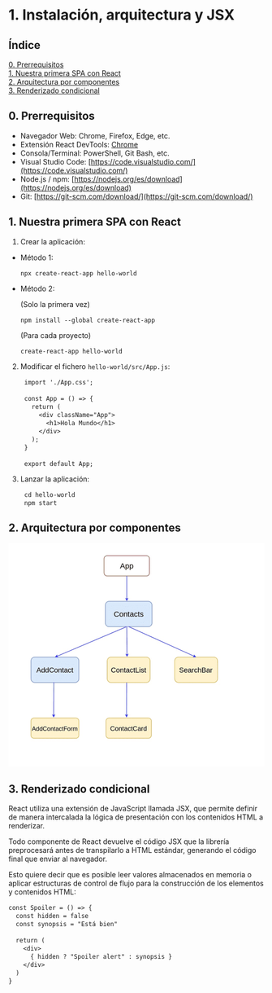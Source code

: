 # 1. Instalación, arquitectura y JSX

## Índice

[0. Prerrequisitos](#0-prerrequisitos)  
[1. Nuestra primera SPA con React](#1-nuestra-primera-spa-con-react)  
[2. Arquitectura por componentes](#2-arquitectura-por-componentes)  
[3. Renderizado condicional](#3-renderizado-condicional)

## 0. Prerrequisitos

- Navegador Web: Chrome, Firefox, Edge, etc.
- Extensión React DevTools: [Chrome](https://chrome.google.com/webstore/detail/react-developer-tools/fmkadmapgofadopljbjfkapdkoienihi)
- Consola/Terminal: PowerShell, Git Bash, etc.
- Visual Studio Code: [https://code.visualstudio.com/](https://code.visualstudio.com/)
- Node.js / npm: [https://nodejs.org/es/download](https://nodejs.org/es/download)
- Git: [https://git-scm.com/download/](https://git-scm.com/download/)

## 1. Nuestra primera SPA con React

1. Crear la aplicación:

  - Método 1:
    
        npx create-react-app hello-world
  
  - Método 2:
    
    (Solo la primera vez)

        npm install --global create-react-app
    
    (Para cada proyecto)

        create-react-app hello-world

2. Modificar el fichero `hello-world/src/App.js`:

        import './App.css';

        const App = () => {
          return (
            <div className="App">
              <h1>Hola Mundo</h1>
            </div>
          );
        }

        export default App;

3. Lanzar la aplicación:

        cd hello-world
        npm start

## 2. Arquitectura por componentes

![Árbol de componentes](components-tree.png "Árbol de componentes")

## 3. Renderizado condicional

React utiliza una extensión de JavaScript llamada JSX, que permite definir de manera intercalada la lógica de presentación con los contenidos HTML a renderizar.

Todo componente de React devuelve el código JSX que la librería preprocesará antes de transpilarlo a HTML estándar, generando el código final que enviar al navegador.

Esto quiere decir que es posible leer valores almacenados en memoria o aplicar estructuras de control de flujo para la construcción de los elementos y contenidos HTML:

    const Spoiler = () => {
      const hidden = false
      const synopsis = "Está bien"

      return (
        <div>
          { hidden ? "Spoiler alert" : synopsis }
        </div>
      )
    }